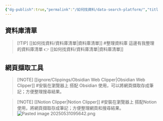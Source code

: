 ```yaml
---
{"dg-publish":true,"permalink":"/如何找資料/data-search-platform/","title":"資料搜尋平台","tags":["📝數位工具交流beta","🎯學習歷程檔案","self_learing","📋我的專案"],"created":"2025-05-27T00:05:10.000+08:00","updated":"2025-06-18T15:27:58.457+08:00"}
---
```





## 資料庫清單


> [!TIP]  [[如何找資料/資料庫清單\|資料庫清單]] #整理資料庫
> 這邊有我整理的資料庫清單 👉 [[如何找資料/資料庫清單\|資料庫清單]] 


## 網頁擷取工具

> [!NOTE]  [[ignore/Clippings/Obsidian Web Clipper\|Obsidian Web Clipper]] #安裝在瀏覽器上
> 搭配 Obsidian 使用，可以將網頁擷取存成筆記；方便整理搜尋結果。



> [!NOTE] [[Notion Clipper\|Notion Clipper]] #安裝在瀏覽器上
> 搭配Notion使用，將網頁擷取存成筆記；方便整理網頁和搜尋結果。
> ![Pasted image 20250531095642.png](/img/user/%E5%A6%82%E4%BD%95%E6%89%BE%E8%B3%87%E6%96%99/Pasted%20image%2020250531095642.png)


